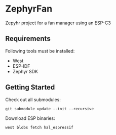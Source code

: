 # ZephyrFan
Zepyhr project for a fan manager using an ESP-C3

## Requirements

Following tools must be installed:

- West
- ESP-IDF
- Zephyr SDK

## Getting Started

Check out all submodules:

    git submodule update --init --recursive

Download ESP binaries:

    west blobs fetch hal_espressif